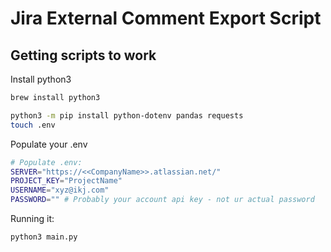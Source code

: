# Jira External Comment Export Script

## Getting scripts to work
Install python3
```sh
brew install python3
```
```sh
python3 -m pip install python-dotenv pandas requests
touch .env
```
Populate your .env
```sh
# Populate .env:
SERVER="https://<<CompanyName>>.atlassian.net/"
PROJECT_KEY="ProjectName"
USERNAME="xyz@ikj.com"
PASSWORD="" # Probably your account api key - not ur actual password 
```

Running it:
```sh
python3 main.py
```
